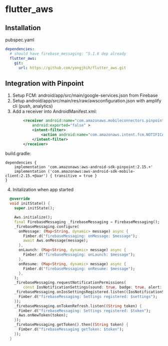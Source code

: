 # flutter_aws

## Installation

pubspec.yaml
```yaml
dependencies:
  # should have firebase_messaging: ^5.1.6 dep already
  flutter_aws:
    git:
      url: https://github.com/yongjhih/flutter_aws.git
```

## Integration with Pinpoint

1. Setup FCM: android/app/src/main/google-services.json from Firebase
2. Setup android/app/src/main/res/raw/awsconfiguration.json with amplify cli (push, analytics)
3. Add a receiver into AndroidManifest.xml:

```xml
        <receiver android:name="com.amazonaws.mobileconnectors.pinpoint.targeting.notification.PinpointNotificationReceiver"
            android:exported="false" >
            <intent-filter>
                <action android:name="com.amazonaws.intent.fcm.NOTIFICATION_OPEN" />
            </intent-filter>
        </receiver>
```

build.gradle:

```
dependencies {
    implementation 'com.amazonaws:aws-android-sdk-pinpoint:2.15.+'
    implementation ('com.amazonaws:aws-android-sdk-mobile-client:2.15.+@aar') { transitive = true }
}
```

4. Initalization when app started

```dart
  @override
  void initState() {
    super.initState();

    Aws.initialize();
    final FirebaseMessaging _firebaseMessaging = FirebaseMessaging();
    _firebaseMessaging.configure(
      onMessage: (Map<String, dynamic> message) async {
        Fimber.d("firebaseMessaging: onMessage: $message");
        await Aws.onMessage(message);
      },
      onLaunch: (Map<String, dynamic> message) async {
        Fimber.d("firebaseMessaging: onLaunch: $message");
      },
      onResume: (Map<String, dynamic> message) async {
        Fimber.d("firebaseMessaging: onResume: $message");
      },
    );
    _firebaseMessaging.requestNotificationPermissions(
        const IosNotificationSettings(sound: true, badge: true, alert: true));
    _firebaseMessaging.onIosSettingsRegistered.listen((IosNotificationSettings settings) {
      Fimber.d("firebaseMessaging: Settings registered: $settings");
    });
    _firebaseMessaging.onTokenRefresh.listen((String token) {
      Fimber.d("firebaseMessaging: Settings registered: $token");
      Aws.onNewToken(token);
    });
    _firebaseMessaging.getToken().then((String token) {
      Fimber.d("firebaseMessaging getToken: $token");
    });
  }
```
